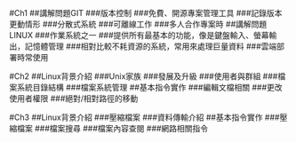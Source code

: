#Ch1
##講解問題GIT
###版本控制
###免費、開源專案管理工具
###記錄版本更動情形
###分散式系統
###可離線工作
###多人合作專案時
##講解問題LINUX
###作業系統之一
###提供所有最基本的功能，像是鍵盤輸入、螢幕輸出，記憶體管理
###相對比較不耗資源的系統，常用來處理巨量資料
###雲端部署時常使用

#Ch2
##Linux背景介紹
###Unix家族
###發展及升級
###使用者與群組
###檔案系統目錄結構
###檔案系統管理
##基本指令實作
###編輯文檔相關
###更改使用者權限
###絕對/相對路徑的移動

#Ch3
##Linux背景介紹
###壓縮檔案
###資料傳輸介紹
##基本指令實作
###壓縮檔案
###檔案搜尋
###檔案內容查閱
###網路相關指令
